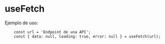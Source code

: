 # useFetch

Ejemplo de uso:
```
    const url = 'Endpoint de una API';
    const { data: null, loading: true, error: null } = useFetch(url);
```
